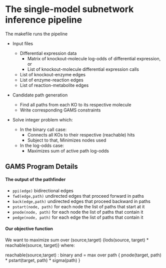 # The single-model subnetwork inference pipeline

The makefile runs the pipeline

* Input files
    * Differential expression data
        * Matrix of knockout-molecule log-odds of differential expression, or
        * List of knockout-molecule differential expression calls
    * List of knockout-enzyme edges
    * List of enzyme-reaction edges
    * List of reaction-metabolite edges
    
* Candidate path generation
    * Find all paths from each KO to its respective molecule
    * Write corresponding GAMS constraints

* Solve integer problem which:
    * In the binary call case:
        * Connects all KOs to their respective (reachable) hits
        * Subject to that, Minimizes nodes used
    * In the log-odds case:
        * Maximizes sum of active path log-odds
        
## GAMS Program Details

#### The output of the pathfinder

* `ppi(edge)` bidirectional edges
* `fwd(edge,path)` undirected edges that proceed forward in paths
* `back(edge,path)` undirected edges that proceed backward in paths
* `pstart(node, path)` for each node the list of paths that start at it
* `pnode(node, path)` for each node the list of paths that contain it
* `pedge(node, path)` for each edge the list of paths that contain it

#### Our objective function

We want to maximize
sum over (source,target) {lods(source, target) * reachable(source, target)}
where:

reachable(source,target) : binary and =
max over path { pnode(target, path) * pstart(target, path) * sigma(path) }

